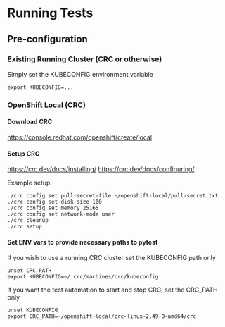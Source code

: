 # Running Tests

## Pre-configuration

### Existing Running Cluster (CRC or otherwise)
Simply set the KUBECONFIG environment variable
```
export KUBECONFIG=...
```

### OpenShift Local (CRC)

#### Download CRC
https://console.redhat.com/openshift/create/local

#### Setup CRC
https://crc.dev/docs/installing/
https://crc.dev/docs/configuring/

Example setup:
```
./crc config set pull-secret-file ~/openshift-local/pull-secret.txt
./crc config set disk-size 100
./crc config set memory 25165
./crc config set network-mode user
./crc cleanup
./crc setup
```

#### Set ENV vars to provide necessary paths to pytest

If you wish to use a running CRC cluster set the KUBECONFIG path only
```
unset CRC_PATH
export KUBECONFIG=~/.crc/machines/crc/kubeconfig
```

If you want the test automation to start and stop CRC, set the CRC_PATH only
```
unset KUBECONFIG
export CRC_PATH=~/openshift-local/crc-linux-2.49.0-amd64/crc
```
